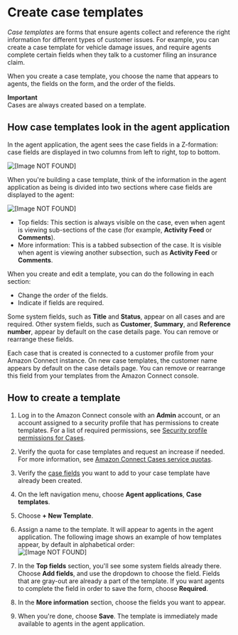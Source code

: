 # Create case templates<a name="case-templates"></a>

*Case templates* are forms that ensure agents collect and reference the right information for different types of customer issues\. For example, you can create a case template for vehicle damage issues, and require agents complete certain fields when they talk to a customer filing an insurance claim\. 

When you create a case template, you choose the name that appears to agents, the fields on the form, and the order of the fields\.

**Important**  
Cases are always created based on a template\.

## How case templates look in the agent application<a name="agent-case-template"></a>

In the agent application, the agent sees the case fields in a Z\-formation: case fields are displayed in two columns from left to right, top to bottom\.

![\[Image NOT FOUND\]](http://docs.aws.amazon.com/connect/latest/adminguide/images/cases-agent-side.png)

When you're building a case template, think of the information in the agent application as being is divided into two sections where case fields are displayed to the agent: 

![\[Image NOT FOUND\]](http://docs.aws.amazon.com/connect/latest/adminguide/images/cases-templates-agent-application.png)
+ Top fields: This section is always visible on the case, even when agent is viewing sub\-sections of the case \(for example, **Activity Feed** or **Comments**\)\.
+ More information: This is a tabbed subsection of the case\. It is visible when agent is viewing another subsection, such as **Activity Feed** or **Comments**\.

When you create and edit a template, you can do the following in each section:
+ Change the order of the fields\.
+ Indicate if fields are required\.

Some system fields, such as **Title** and **Status**, appear on all cases and are required\. Other system fields, such as **Customer**, **Summary**, and **Reference number**, appear by default on the case details page\. You can remove or rearrange these fields\.

Each case that is created is connected to a customer profile from your Amazon Connect instance\. On new case templates, the customer name appears by default on the case details page\. You can remove or rearrange this field from your templates from the Amazon Connect console\.

## How to create a template<a name="how-to-create-template"></a>

1. Log in to the Amazon Connect console with an **Admin** account, or an account assigned to a security profile that has permissions to create templates\. For a list of required permissions, see [Security profile permissions for Cases](assign-security-profile-cases.md)\.

1. Verify the quota for case templates and request an increase if needed\. For more information, see [Amazon Connect Cases service quotas](amazon-connect-service-limits.md#cases-quotas)\.

1. Verify the [case fields](case-fields.md) you want to add to your case template have already been created\.

1. On the left navigation menu, choose **Agent applications**, **Case templates**\.

1. Choose **\+ New Template**\.

1. Assign a name to the template\. It will appear to agents in the agent application\. The following image shows an example of how templates appear, by default in alphabetical order:  
![\[Image NOT FOUND\]](http://docs.aws.amazon.com/connect/latest/adminguide/images/case-templates-in-agent-application.png)

1. In the **Top fields** section, you'll see some system fields already there\. Choose **Add fields**, and use the dropdown to choose the field\. Fields that are gray\-out are already a part of the template\. If you want agents to complete the field in order to save the form, choose **Required**\.

1. In the **More information** section, choose the fields you want to appear\.

1. When you're done, choose **Save**\. The template is immediately made available to agents in the agent application\.